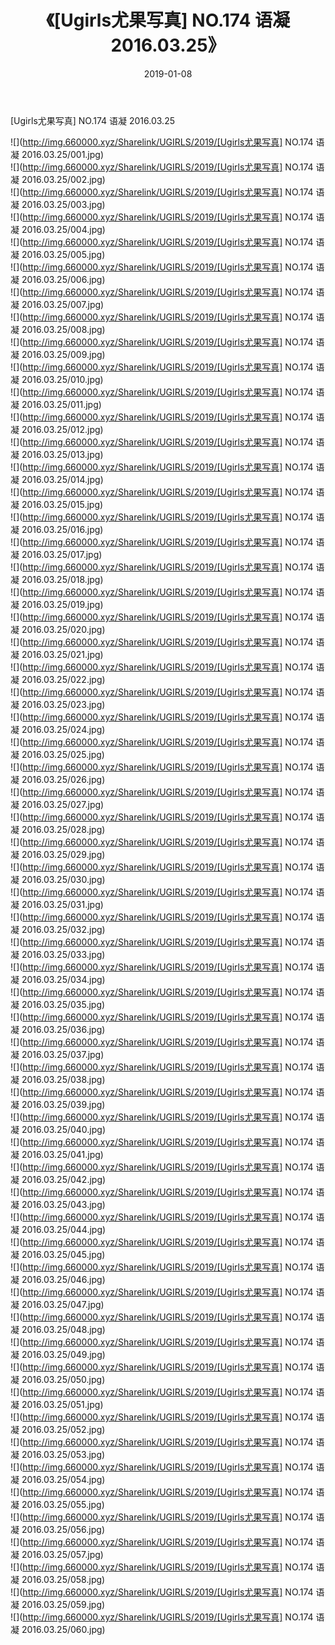 ﻿---
layout: post
title:  《[Ugirls尤果写真] NO.174 语凝 2016.03.25》
date:   2019-01-08
img: http://img.660000.xyz/Sharelink/UGIRLS/2019/[Ugirls尤果写真] NO.174 语凝 2016.03.25/000.jpg
categories: [美女, 清纯, 唯美]
---

[Ugirls尤果写真] NO.174 语凝 2016.03.25

 ![](http://img.660000.xyz/Sharelink/UGIRLS/2019/[Ugirls尤果写真] NO.174 语凝 2016.03.25/001.jpg) <br>![](http://img.660000.xyz/Sharelink/UGIRLS/2019/[Ugirls尤果写真] NO.174 语凝 2016.03.25/002.jpg) <br>![](http://img.660000.xyz/Sharelink/UGIRLS/2019/[Ugirls尤果写真] NO.174 语凝 2016.03.25/003.jpg) <br>![](http://img.660000.xyz/Sharelink/UGIRLS/2019/[Ugirls尤果写真] NO.174 语凝 2016.03.25/004.jpg) <br>![](http://img.660000.xyz/Sharelink/UGIRLS/2019/[Ugirls尤果写真] NO.174 语凝 2016.03.25/005.jpg) <br>![](http://img.660000.xyz/Sharelink/UGIRLS/2019/[Ugirls尤果写真] NO.174 语凝 2016.03.25/006.jpg) <br>![](http://img.660000.xyz/Sharelink/UGIRLS/2019/[Ugirls尤果写真] NO.174 语凝 2016.03.25/007.jpg) <br>![](http://img.660000.xyz/Sharelink/UGIRLS/2019/[Ugirls尤果写真] NO.174 语凝 2016.03.25/008.jpg) <br>![](http://img.660000.xyz/Sharelink/UGIRLS/2019/[Ugirls尤果写真] NO.174 语凝 2016.03.25/009.jpg) <br>![](http://img.660000.xyz/Sharelink/UGIRLS/2019/[Ugirls尤果写真] NO.174 语凝 2016.03.25/010.jpg) <br>![](http://img.660000.xyz/Sharelink/UGIRLS/2019/[Ugirls尤果写真] NO.174 语凝 2016.03.25/011.jpg) <br>![](http://img.660000.xyz/Sharelink/UGIRLS/2019/[Ugirls尤果写真] NO.174 语凝 2016.03.25/012.jpg) <br>![](http://img.660000.xyz/Sharelink/UGIRLS/2019/[Ugirls尤果写真] NO.174 语凝 2016.03.25/013.jpg) <br>![](http://img.660000.xyz/Sharelink/UGIRLS/2019/[Ugirls尤果写真] NO.174 语凝 2016.03.25/014.jpg) <br>![](http://img.660000.xyz/Sharelink/UGIRLS/2019/[Ugirls尤果写真] NO.174 语凝 2016.03.25/015.jpg) <br>![](http://img.660000.xyz/Sharelink/UGIRLS/2019/[Ugirls尤果写真] NO.174 语凝 2016.03.25/016.jpg) <br>![](http://img.660000.xyz/Sharelink/UGIRLS/2019/[Ugirls尤果写真] NO.174 语凝 2016.03.25/017.jpg) <br>![](http://img.660000.xyz/Sharelink/UGIRLS/2019/[Ugirls尤果写真] NO.174 语凝 2016.03.25/018.jpg) <br>![](http://img.660000.xyz/Sharelink/UGIRLS/2019/[Ugirls尤果写真] NO.174 语凝 2016.03.25/019.jpg) <br>![](http://img.660000.xyz/Sharelink/UGIRLS/2019/[Ugirls尤果写真] NO.174 语凝 2016.03.25/020.jpg) <br>![](http://img.660000.xyz/Sharelink/UGIRLS/2019/[Ugirls尤果写真] NO.174 语凝 2016.03.25/021.jpg) <br>![](http://img.660000.xyz/Sharelink/UGIRLS/2019/[Ugirls尤果写真] NO.174 语凝 2016.03.25/022.jpg) <br>![](http://img.660000.xyz/Sharelink/UGIRLS/2019/[Ugirls尤果写真] NO.174 语凝 2016.03.25/023.jpg) <br>![](http://img.660000.xyz/Sharelink/UGIRLS/2019/[Ugirls尤果写真] NO.174 语凝 2016.03.25/024.jpg) <br>![](http://img.660000.xyz/Sharelink/UGIRLS/2019/[Ugirls尤果写真] NO.174 语凝 2016.03.25/025.jpg) <br>![](http://img.660000.xyz/Sharelink/UGIRLS/2019/[Ugirls尤果写真] NO.174 语凝 2016.03.25/026.jpg) <br>![](http://img.660000.xyz/Sharelink/UGIRLS/2019/[Ugirls尤果写真] NO.174 语凝 2016.03.25/027.jpg) <br>![](http://img.660000.xyz/Sharelink/UGIRLS/2019/[Ugirls尤果写真] NO.174 语凝 2016.03.25/028.jpg) <br>![](http://img.660000.xyz/Sharelink/UGIRLS/2019/[Ugirls尤果写真] NO.174 语凝 2016.03.25/029.jpg) <br>![](http://img.660000.xyz/Sharelink/UGIRLS/2019/[Ugirls尤果写真] NO.174 语凝 2016.03.25/030.jpg) <br>![](http://img.660000.xyz/Sharelink/UGIRLS/2019/[Ugirls尤果写真] NO.174 语凝 2016.03.25/031.jpg) <br>![](http://img.660000.xyz/Sharelink/UGIRLS/2019/[Ugirls尤果写真] NO.174 语凝 2016.03.25/032.jpg) <br>![](http://img.660000.xyz/Sharelink/UGIRLS/2019/[Ugirls尤果写真] NO.174 语凝 2016.03.25/033.jpg) <br>![](http://img.660000.xyz/Sharelink/UGIRLS/2019/[Ugirls尤果写真] NO.174 语凝 2016.03.25/034.jpg) <br>![](http://img.660000.xyz/Sharelink/UGIRLS/2019/[Ugirls尤果写真] NO.174 语凝 2016.03.25/035.jpg) <br>![](http://img.660000.xyz/Sharelink/UGIRLS/2019/[Ugirls尤果写真] NO.174 语凝 2016.03.25/036.jpg) <br>![](http://img.660000.xyz/Sharelink/UGIRLS/2019/[Ugirls尤果写真] NO.174 语凝 2016.03.25/037.jpg) <br>![](http://img.660000.xyz/Sharelink/UGIRLS/2019/[Ugirls尤果写真] NO.174 语凝 2016.03.25/038.jpg) <br>![](http://img.660000.xyz/Sharelink/UGIRLS/2019/[Ugirls尤果写真] NO.174 语凝 2016.03.25/039.jpg) <br>![](http://img.660000.xyz/Sharelink/UGIRLS/2019/[Ugirls尤果写真] NO.174 语凝 2016.03.25/040.jpg) <br>![](http://img.660000.xyz/Sharelink/UGIRLS/2019/[Ugirls尤果写真] NO.174 语凝 2016.03.25/041.jpg) <br>![](http://img.660000.xyz/Sharelink/UGIRLS/2019/[Ugirls尤果写真] NO.174 语凝 2016.03.25/042.jpg) <br>![](http://img.660000.xyz/Sharelink/UGIRLS/2019/[Ugirls尤果写真] NO.174 语凝 2016.03.25/043.jpg) <br>![](http://img.660000.xyz/Sharelink/UGIRLS/2019/[Ugirls尤果写真] NO.174 语凝 2016.03.25/044.jpg) <br>![](http://img.660000.xyz/Sharelink/UGIRLS/2019/[Ugirls尤果写真] NO.174 语凝 2016.03.25/045.jpg) <br>![](http://img.660000.xyz/Sharelink/UGIRLS/2019/[Ugirls尤果写真] NO.174 语凝 2016.03.25/046.jpg) <br>![](http://img.660000.xyz/Sharelink/UGIRLS/2019/[Ugirls尤果写真] NO.174 语凝 2016.03.25/047.jpg) <br>![](http://img.660000.xyz/Sharelink/UGIRLS/2019/[Ugirls尤果写真] NO.174 语凝 2016.03.25/048.jpg) <br>![](http://img.660000.xyz/Sharelink/UGIRLS/2019/[Ugirls尤果写真] NO.174 语凝 2016.03.25/049.jpg) <br>![](http://img.660000.xyz/Sharelink/UGIRLS/2019/[Ugirls尤果写真] NO.174 语凝 2016.03.25/050.jpg) <br>![](http://img.660000.xyz/Sharelink/UGIRLS/2019/[Ugirls尤果写真] NO.174 语凝 2016.03.25/051.jpg) <br>![](http://img.660000.xyz/Sharelink/UGIRLS/2019/[Ugirls尤果写真] NO.174 语凝 2016.03.25/052.jpg) <br>![](http://img.660000.xyz/Sharelink/UGIRLS/2019/[Ugirls尤果写真] NO.174 语凝 2016.03.25/053.jpg) <br>![](http://img.660000.xyz/Sharelink/UGIRLS/2019/[Ugirls尤果写真] NO.174 语凝 2016.03.25/054.jpg) <br>![](http://img.660000.xyz/Sharelink/UGIRLS/2019/[Ugirls尤果写真] NO.174 语凝 2016.03.25/055.jpg) <br>![](http://img.660000.xyz/Sharelink/UGIRLS/2019/[Ugirls尤果写真] NO.174 语凝 2016.03.25/056.jpg) <br>![](http://img.660000.xyz/Sharelink/UGIRLS/2019/[Ugirls尤果写真] NO.174 语凝 2016.03.25/057.jpg) <br>![](http://img.660000.xyz/Sharelink/UGIRLS/2019/[Ugirls尤果写真] NO.174 语凝 2016.03.25/058.jpg) <br>![](http://img.660000.xyz/Sharelink/UGIRLS/2019/[Ugirls尤果写真] NO.174 语凝 2016.03.25/059.jpg) <br>![](http://img.660000.xyz/Sharelink/UGIRLS/2019/[Ugirls尤果写真] NO.174 语凝 2016.03.25/060.jpg) <br>